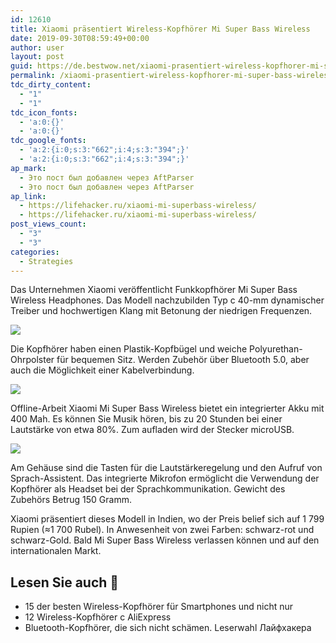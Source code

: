 ```yaml
---
id: 12610
title: Xiaomi präsentiert Wireless-Kopfhörer Mi Super Bass Wireless
date: 2019-09-30T08:59:49+00:00
author: user
layout: post
guid: https://de.bestwow.net/xiaomi-prasentiert-wireless-kopfhorer-mi-super-bass-wireless/
permalink: /xiaomi-prasentiert-wireless-kopfhorer-mi-super-bass-wireless/
tdc_dirty_content:
  - "1"
  - "1"
tdc_icon_fonts:
  - 'a:0:{}'
  - 'a:0:{}'
tdc_google_fonts:
  - 'a:2:{i:0;s:3:"662";i:4;s:3:"394";}'
  - 'a:2:{i:0;s:3:"662";i:4;s:3:"394";}'
ap_mark:
  - Это пост был добавлен через AftParser
  - Это пост был добавлен через AftParser
ap_link:
  - https://lifehacker.ru/xiaomi-mi-superbass-wireless/
  - https://lifehacker.ru/xiaomi-mi-superbass-wireless/
post_views_count:
  - "3"
  - "3"
categories:
  - Strategies
---
```

Das Unternehmen Xiaomi veröffentlicht Funkkopfhörer Mi Super Bass Wireless Headphones. Das Modell nachzubilden Typ c 40-mm dynamischer Treiber und hochwertigen Klang mit Betonung der niedrigen Frequenzen.

![](https://de.bestwow.net/wp-content/uploads/2019/09/xiaomi-predstavila-besprovodnye-naushniki-mi-super-bass-wireless-1.jpg) 

Die Kopfhörer haben einen Plastik-Kopfbügel und weiche Polyurethan-Ohrpolster für bequemen Sitz. Werden Zubehör über Bluetooth 5.0, aber auch die Möglichkeit einer Kabelverbindung.

![](https://de.bestwow.net/wp-content/uploads/2019/09/xiaomi-predstavila-besprovodnye-naushniki-mi-super-bass-wireless-2.jpg) 

Offline-Arbeit Xiaomi Mi Super Bass Wireless bietet ein integrierter Akku mit 400 Mah. Es können Sie Musik hören, bis zu 20 Stunden bei einer Lautstärke von etwa 80%. Zum aufladen wird der Stecker microUSB.

![](https://de.bestwow.net/wp-content/uploads/2019/09/xiaomi-predstavila-besprovodnye-naushniki-mi-super-bass-wireless-3.jpg) 

Am Gehäuse sind die Tasten für die Lautstärkeregelung und den Aufruf von Sprach-Assistent. Das integrierte Mikrofon ermöglicht die Verwendung der Kopfhörer als Headset bei der Sprachkommunikation. Gewicht des Zubehörs Betrug 150 Gramm.

Xiaomi präsentiert dieses Modell in Indien, wo der Preis belief sich auf 1 799 Rupien (≈1 700 Rubel). In Anwesenheit von zwei Farben: schwarz-rot und schwarz-Gold. Bald Mi Super Bass Wireless verlassen können und auf den internationalen Markt.

<div>
  <h2 class="read-also__title">
    <span>Lesen Sie auch</span> <span>🧐 </span>
  </h2>
  
  <ul class="read-also__list">
    <li>
      15 der besten Wireless-Kopfhörer für Smartphones und nicht nur
    </li>
    <li>
      12 Wireless-Kopfhörer c AliExpress
    </li>
    <li>
      Bluetooth-Kopfhörer, die sich nicht schämen. Leserwahl Лайфхакера
    </li>
  </ul>
</div>